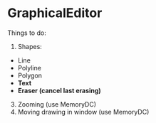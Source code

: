 GraphicalEditor
===============

Things to do:

1. Shapes:
  - Line
  - Polyline
  - Polygon
  - <b>Text</b>
  - <b>Eraser (cancel last erasing)</b>
3. Zooming (use MemoryDC)
4. Moving drawing in window (use MemoryDC)
